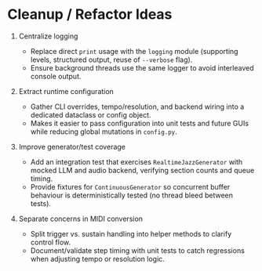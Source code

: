 Cleanup / Refactor Ideas
========================

1. Centralize logging
   - Replace direct `print` usage with the `logging` module (supporting levels, structured output, reuse of `--verbose` flag).
   - Ensure background threads use the same logger to avoid interleaved console output.

2. Extract runtime configuration
   - Gather CLI overrides, tempo/resolution, and backend wiring into a dedicated dataclass or config object.
   - Makes it easier to pass configuration into unit tests and future GUIs while reducing global mutations in `config.py`.

3. Improve generator/test coverage
   - Add an integration test that exercises `RealtimeJazzGenerator` with mocked LLM and audio backend, verifying section counts and queue timing.
   - Provide fixtures for `ContinuousGenerator` so concurrent buffer behaviour is deterministically tested (no thread bleed between tests).

4. Separate concerns in MIDI conversion
   - Split trigger vs. sustain handling into helper methods to clarify control flow.
   - Document/validate step timing with unit tests to catch regressions when adjusting tempo or resolution logic.
